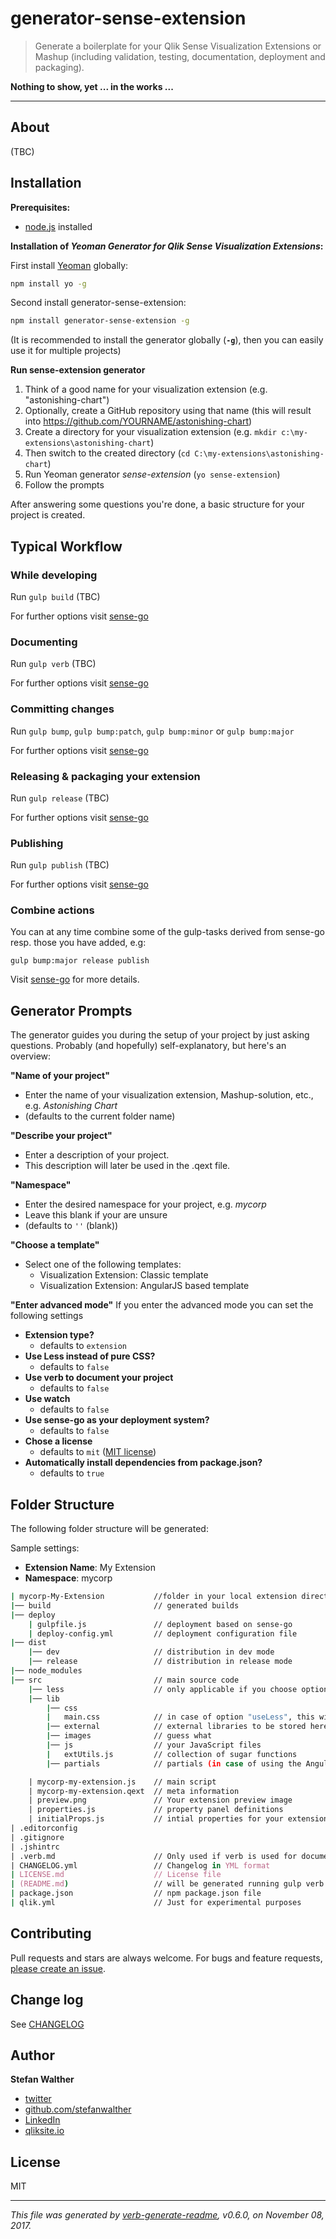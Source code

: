 # generator-sense-extension

> Generate a boilerplate for your Qlik Sense Visualization Extensions or Mashup (including validation, testing, documentation, deployment and packaging).

**Nothing to show, yet ... in the works ...**

---

## About
(TBC)

## Installation
**Prerequisites:**

- [node.js](https://nodejs.org/) installed

**Installation of _Yeoman Generator for Qlik Sense Visualization Extensions_:**

First install [Yeoman](http://yeoman.io/) globally:
```bash
npm install yo -g
```

Second install generator-sense-extension:

```bash
npm install generator-sense-extension -g
```
(It is recommended to install the generator globally (**`-g`**), then you can easily use it for multiple projects)

**Run sense-extension generator**

1. Think of a good name for your visualization extension (e.g. "astonishing-chart")
2. Optionally, create a GitHub repository using that name (this will result into https://github.com/YOURNAME/astonishing-chart)
3. Create a directory for your visualization extension (e.g. `mkdir c:\my-extensions\astonishing-chart`)
4. Then switch to the created directory (`cd C:\my-extensions\astonishing-chart`)
5. Run Yeoman generator _sense-extension_ (`yo sense-extension`)
6. Follow the prompts

After answering some questions you're done, a basic structure for your project is created.

## Typical Workflow
### While developing

Run `gulp build`
(TBC)

For further options visit [sense-go](http://github.com/stefanwalther/sense-go)

### Documenting

Run `gulp verb`
(TBC)

For further options visit [sense-go](http://github.com/stefanwalther/sense-go)

### Committing changes
Run `gulp bump`, `gulp bump:patch`, `gulp bump:minor` or `gulp bump:major`

For further options visit [sense-go](http://github.com/stefanwalther/sense-go)

### Releasing & packaging your extension

Run `gulp release`
(TBC)

For further options visit [sense-go](http://github.com/stefanwalther/sense-go)

### Publishing

Run `gulp publish`
(TBC)

For further options visit [sense-go](http://github.com/stefanwalther/sense-go)

### Combine actions
You can at any time combine some of the gulp-tasks derived from sense-go resp. those you have added, e.g:

`gulp bump:major release publish`

Visit [sense-go](http://github.com/stefanwalther/sense-go) for more details.

## Generator Prompts
The generator guides you during the setup of your project by just asking questions.
Probably (and hopefully) self-explanatory, but here's an overview:

**"Name of your project"**
- Enter the name of your visualization extension, Mashup-solution, etc., e.g. _Astonishing Chart_
- (defaults to the current folder name)

**"Describe your project"**
- Enter a description of your project.
- This description will later be used in the .qext file.

**"Namespace"**
- Enter the desired namespace for your project, e.g. _mycorp_
- Leave this blank if your are unsure
- (defaults to `''` (blank))

**"Choose a template"**
- Select one of the following templates:
	- Visualization Extension: Classic template
	- Visualization Extension: AngularJS based template

**"Enter advanced mode"** 
If you enter the advanced mode you can set the following settings  

- **Extension type?**
	- defaults to `extension`
- **Use Less instead of pure CSS?**
	- defaults to `false`
- **Use verb to document your project**
	- defaults to `false`
- **Use watch**
	- defaults to `false`
- **Use sense-go as your deployment system?**
  - defaults to `false`
- **Chose a license**
	- defaults to `mit` ([MIT license](http://opensource.org/licenses/MIT))
- **Automatically install dependencies from package.json?**
  - defaults to `true`

## Folder Structure
The following folder structure will be generated:

Sample settings:
- **Extension Name**: My Extension
- **Namespace**: mycorp

```bash
| mycorp-My-Extension 			//folder in your local extension directory
|── build						// generated builds
|── deploy
	| gulpfile.js				// deployment based on sense-go
	| deploy-config.yml			// deployment configuration file
|── dist
	|── dev						// distribution in dev mode
	|── release					// distribution in release mode
|── node_modules
|── src							// main source code
	|── less					// only applicable if you choose option "useLess"
	|── lib
		|── css
		|	main.css 			// in case of option "useLess", this will be generated
		|── external			// external libraries to be stored here
		|── images				// guess what
		|── js					// your JavaScript files
		|	extUtils.js			// collection of sugar functions
		|── partials			// partials (in case of using the AngularJS approach)

	| mycorp-my-extension.js	// main script
	| mycorp-my-extension.qext	// meta information
	| preview.png				// Your extension preview image
	| properties.js				// property panel definitions
	| initialProps.js			// intial properties for your extension
| .editorconfig
| .gitignore
| .jshintrc
| .verb.md						// Only used if verb is used for documentation purposes.
| CHANGELOG.yml					// Changelog in YML format
| LICENSE.md					// License file
| (README.md)					// will be generated running gulp verb
| package.json					// npm package.json file
| qlik.yml						// Just for experimental purposes
``` 

## Contributing
Pull requests and stars are always welcome. For bugs and feature requests, [please create an issue](../../issues/new).

## Change log
See [CHANGELOG](CHANGELOG.yml)

## Author
**Stefan Walther**

* [twitter](http://twitter.com/waltherstefan)  
* [github.com/stefanwalther](http://github.com/stefanwalther) 
* [LinkedIn](https://www.linkedin.com/in/stefanwalther/) 
* [qliksite.io](http://qliksite.io)

## License
MIT

***

_This file was generated by [verb-generate-readme](https://github.com/verbose/verb-generate-readme), v0.6.0, on November 08, 2017._

